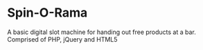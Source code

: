 # Spin-O-Rama
A basic digital slot machine for handing out free products at a bar. Comprised of PHP, jQuery and HTML5
